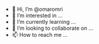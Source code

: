- 👋 Hi, I’m @omaromri
- 👀 I’m interested in ...
- 🌱 I’m currently learning ...
- 💞️ I’m looking to collaborate on ...
- 📫 How to reach me ...

<!---
omaromri/omaromri is a ✨ special ✨ repository because its `README.md` (this file) appears on your GitHub profile.
You can click the Preview link to take a look at your changes.
--->
